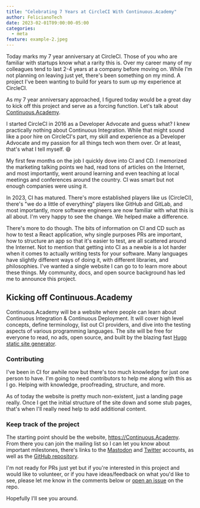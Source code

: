 ```yaml
---
title: "Celebrating 7 Years at CircleCI With Continuous.Academy"
author: FelicianoTech
date: 2023-02-01T09:00:00-05:00
categories:
  - meta
feature: example-2.jpeg
---
```


Today marks my 7 year anniversary at CircleCI.
Those of you who are familiar with startups know what a rarity this is.
Over my career many of my colleagues tend to last 2-4 years at a company before moving on.
While I'm not planning on leaving just yet, there's been something on my mind.
A project I've been wanting to build for years to sum up my experience at CircleCI.

As my 7 year anniversary approached, I figured today would be a great day to kick off this project and serve as a forcing function.
Let's talk about [Continuous.Academy](https://Continuous.Academy).

I started CircleCI in 2016 as a Developer Advocate and guess what? I knew practically nothing about Continuous Integration.
While that might sound like a poor hire on CircleCI's part, my skill and experience as a Developer Advocate and my passion for all things tech won them over.
Or at least, that's what I tell myself. :smile:

My first few months on the job I quickly dove into CI and CD.
I memorized the marketing talking points we had, read tons of articles on the Internet, and most importantly, went around learning and even teaching at local meetings and conferences around the country.
CI was smart but not enough companies were using it.

In 2023, CI has matured.
There's more established players like us (CircleCI), there's "we do a little of everything" players like GitHub and GitLab, and most importantly, more software engineers are now familiar with what this is all about.
I'm very happy to see the change.
We helped make a difference.

There's more to do though.
The bits of information on CI and CD such as how to test a React application, why single purposes PRs are important, how to structure an app so that it's easier to test, are all scattered around the Internet.
Not to mention that getting into CI as a newbie is a lot harder when it comes to actually writing tests for your software.
Many languages have slightly different ways of doing it, with different libraries, and philosophies.
I've wanted a single website I can go to to learn more about these things.
My community, docs, and open source background has led me to announce this project.


## Kicking off Continuous.Academy

Continuous.Academy will be a website where people can learn about Continuous Integration & Continuous Deployment.
It will cover high level concepts, define terminology, list out CI providers, and dive into the testing aspects of various programming languages.
The site will be free for everyone to read, no ads, open source, and built by the blazing fast [Hugo static site generator](https://gohugo.io).

### Contributing
I've been in CI for awhile now but there's too much knowledge for just one person to have.
I'm going to need contributors to help me along with this as I go.
Helping with knowledge, proofreading, structure, and more.

As of today the website is pretty much non-existent, just a landing page really.
Once I get the initial structure of the site down and some stub pages, that's when I'll really need help to add additional content.

### Keep track of the project
The starting point should be the website, <https://Continuous.Academy>.
From there you can join the mailing list so I can let you know about important milestones, there's links to the [Mastodon](https://nanobyte.cafe/@ContinuousAcademy) and [Twitter](https://twitter.com/ContinuousAcad) accounts, as well as the [GitHub repository](https://github.com/hubci/continuous.academy).

I'm not ready for PRs just yet but if you're interested in this project and would like to volunteer, or if you have ideas/feedback on what you'd like to see, please let me know in the comments below or [open an issue](https://github.com/hubci/continuous.academy/issues/new) on the repo.

Hopefully I'll see you around.
